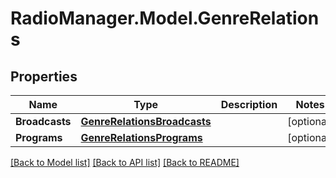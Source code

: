 # RadioManager.Model.GenreRelations
## Properties

Name | Type | Description | Notes
------------ | ------------- | ------------- | -------------
**Broadcasts** | [**GenreRelationsBroadcasts**](GenreRelationsBroadcasts.md) |  | [optional] 
**Programs** | [**GenreRelationsPrograms**](GenreRelationsPrograms.md) |  | [optional] 

[[Back to Model list]](../README.md#documentation-for-models) [[Back to API list]](../README.md#documentation-for-api-endpoints) [[Back to README]](../README.md)

